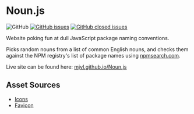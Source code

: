 # Noun.js

![GitHub](https://img.shields.io/github/license/mashape/apistatus.svg)
[![GitHub issues](https://img.shields.io/github/issues/MJVL/Noun.js.svg)](https://github.com/MJVL/Noun.js/issues)
[![GitHub closed issues](https://img.shields.io/github/issues-closed/MJVL/Noun.js.svg)](https://github.com/MJVL/Noun.js/issues)

Website poking fun at dull JavaScript package naming conventions.

Picks random nouns from a list of common English nouns, and checks them against the NPM registry's list of package names using [npmsearch.com](https://npmsearch.com/).

Live site can be found here: [mjvl.github.io/Noun.js](https://mjvl.github.io/Noun.js/)

## Asset Sources

* [Icons](https://github.com/encharm/Font-Awesome-SVG-PNG "Font Awesome")
* [Favicon](https://icons8.com/ "Icons8")
